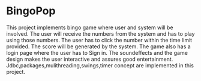 # BingoPop
This project implements bingo game where user and system will be involved. The user will receive the numbers from the system and has to play using those numbers. The user has to click the number within the time limit provided. The score will be generated by the system. The game also has a login page where the user has to Sign in. The soundeffects and the game design makes the user interactive and assures good entertainment. Jdbc,packages,mulithreading,swings,timer concept are implemented in this project.  
